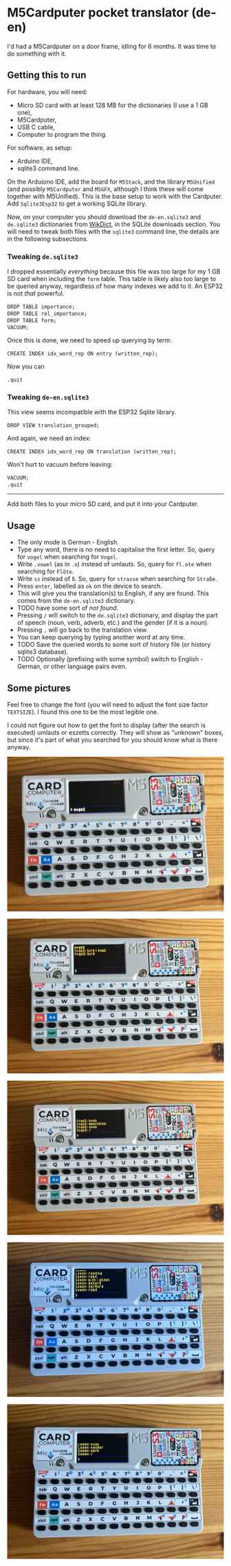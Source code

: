 # M5Cardputer pocket translator (de-en)

I'd had a M5Cardputer on a door frame, idling for 6 months. It was time to do something with it.

## Getting this to run

For hardware, you will need:

- Micro SD card with at least 128 MB for the dictionaries (I use a 1 GB one),
- M5Cardputer,
- USB C cable,
- Computer to program the thing.

For software, as setup:

- Arduino IDE,
- sqlite3 command line.

On the Arduiono IDE, add the board for `M5Stack`, and the library `M5Unified` (and possibly `M5Cardputer` and `M5GFX`, although I think these will come together with M5Unified). This is the base setup to work with the Cardputer. Add `Sqlite3Esp32` to get a working SQLite library.

Now, on your computer you should download the `de-en.sqlite3` and `de.sqlite3` dictionaries from [WikDict](https://www.wikdict.com/page/download), in the SQLite downloads section. You will need to tweak both files with the `sqlite3` command line, the details are in the following subsections.

### Tweaking `de.sqlite3`

I dropped essentially _everything_ because this file was too large for my 1 GB SD card when including the `form` table. This table is likely also too large to be queried anyway, regardless of how many indexes we add to it. An ESP32 is not _that_ powerful.

```
DROP TABLE importance;
DROP TABLE rel_importance;
DROP TABLE form;
VACUUM;
```

Once this is done, we need to speed up querying by term:

```
CREATE INDEX idx_word_rep ON entry (written_rep);
```

Now you can

```
.quit
```

### Tweaking `de-en.sqlite3`

This view seems incompatible with the ESP32 Sqlite library.

```
DROP VIEW translation_grouped;
```

And again, we need an index:

```
CREATE INDEX idx_word_rep ON translation (written_rep);
```

Won't hurt to vacuum before leaving:

```
VACUUM;
.quit
```

---

Add both files to your micro SD card, and put it into your Cardputer.

## Usage

- The only mode is German - English. 
- Type any word, there is no need to capitalise the first letter. So, query for `vogel` when searching for `Vogel`.
- Write `.vowel` (as in `.o`) instead of umlauts. So, query for `fl.ote` when searching for `Flöte`.
- Write `ss` instead of `ß`. So, query for `strasse` when searching for `Straße`.
- Press `enter`, labelled as `ok` on the device to search.
- This will give you the translation(s) to English, if any are found. This comes from the `de-en.sqlite3` dictionary.
- TODO have some sort of _not found_.
- Pressing `/` will switch to the `de.sqlite3` dictionary, and display the part of speech (noun, verb, adverb, etc.) and the gender (if it is a noun).
- Pressing `,` will go back to the translation view.
- You can keep querying by typing another word at any time.
- TODO Save the queried words to some sort of history file (or history sqlite3 database).
- TODO Optionally (prefixing with some symbol) switch to English - German, or other language pairs even.

## Some pictures

Feel free to change the font (you will need to adjust the font size factor `TEXTSIZE`). I found this one to be the most legible one.

I could not figure out how to get the font to display (after the search is executed) umlauts or eszetts correctly. They will show as "unknown" boxes, but since it's part of what you searched for you should know what is there anyway.

![](imgs/querying.jpg)

![](imgs/query-answer1.jpg)

![](imgs/query-answer2.jpg)

![](imgs/query-answer3.jpg)

![](imgs/query-answer4.jpg)